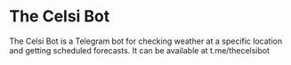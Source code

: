 # The Celsi Bot

The Celsi Bot is a Telegram bot for checking weather at a specific location and getting scheduled forecasts.
It can be available at t.me/thecelsibot